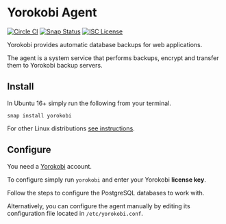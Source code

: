 Yorokobi Agent
==============

[![Circle CI](https://img.shields.io/circleci/project/github/yorokobicom/agent/master.svg)](https://circleci.com/gh/yorokobicom/agent/tree/master)
[![Snap Status](https://build.snapcraft.io/badge/yorokobicom/agent.svg)](https://build.snapcraft.io/user/yorokobicom/agent) 
[![ISC License](https://img.shields.io/github/license/yorokobicom/agent.svg)](https://github.com/heroku/cli/blob/master/LICENSE)

Yorokobi provides automatic database backups for web applications.

The agent is a system service that performs backups, encrypt and
transfer them to Yorokobi backup servers.

## Install

In Ubuntu 16+ simply run the following from your terminal.


    snap install yorokobi


For other Linux distributions [see instructions](https://docs.snapcraft.io/installing-snapd/6735).

## Configure

You need a [Yorokobi](https://www.yorokobi.com) account. 

To configure simply run `yorokobi` and enter your Yorokobi 
**license key**.

Follow the steps to configure the PostgreSQL databases to work with.

Alternatively, you can configure the agent manually by editing its
configuration file located in `/etc/yorokobi.conf`.
